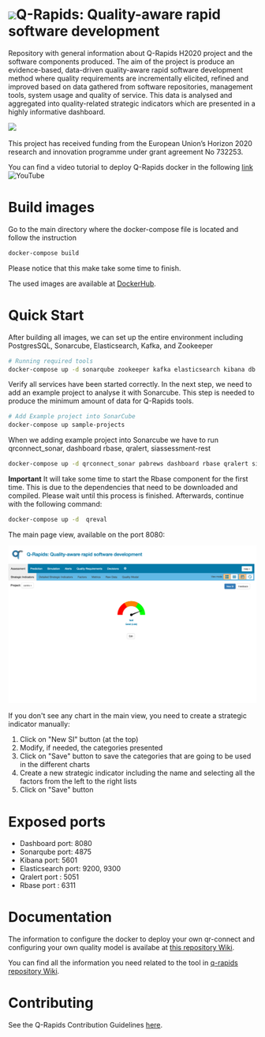 # <img src="https://github.com/q-rapids/q-rapids/wiki/images/logos/qrapids_logo_color_100x100_noname.png" width="60">Q-Rapids: Quality-aware rapid software development

Repository with general information about Q-Rapids H2020 project and the software components produced. The aim of the project is produce an evidence-based, data-driven quality-aware rapid software development method where quality requirements are incrementally elicited, refined and improved based on data gathered from software repositories, management tools, system usage and quality of service. This data is analysed and aggregated into quality-related strategic indicators which are presented in a highly informative dashboard.

![](https://github.com/q-rapids/q-rapids/wiki/images/qrapids_framework.png)

This project has received funding from the European Union’s Horizon 2020 research and innovation programme under grant agreement No 732253.

You can find a video tutorial to deploy Q-Rapids docker in the following [link](https://www.youtube.com/watch?v=59uvHvhZJbI) <img src="https://raw.githubusercontent.com/wiki/q-rapids/qrapids-dashboard/images/logos/youtube_social_icon_red.png" width="20" 
 alt="YouTube"> <br>
# Build images

Go to the main directory where the docker-compose file is located and follow the instruction

```bash
docker-compose build
```
Please notice that this make take some time to finish.

The used images are available at [DockerHub](https://hub.docker.com/u/qrapids).
# Quick Start

After building all images, we can set up the entire environment including PostgresSQL, Sonarcube, Elasticsearch, Kafka, and Zookeeper

```bash
# Running required tools
docker-compose up -d sonarqube zookeeper kafka elasticsearch kibana db
```
Verify all services have been started correctly. In the next step, we need to add an example project to analyse it with Sonarcube. This step is needed to produce the minimum amount of data for Q-Rapids tools. 

```bash
# Add Example project into SonarCube
docker-compose up sample-projects
```

When we adding example project into Sonarcube we have to run  qrconnect_sonar, dashboard rbase,  qralert, siassessment-rest  
 
```bash
docker-compose up -d qrconnect_sonar pabrews dashboard rbase qralert siassessment-rest  forecast-rest
```

**Important** It will take some time to start the Rbase component for the first time. This is due to the dependencies that need to be downloaded and compiled. Please wait until this process is finished. Afterwards, continue with the following command:


```bash
docker-compose up -d  qreval
```


The main page view, available on the port 8080: 

![](./docs/dashboard.png)

If you don't see any chart in the main view, you need to create a strategic indicator manually:
1. Click on "New SI" button (at the top)
1. Modify, if needed, the categories presented
1. Click on "Save" button to save the categories that are going to be used in the different charts
1. Create a new strategic indicator including the name and selecting all the factors from the left to the right lists
1. Click on "Save" button

# Exposed ports

* Dashboard port: 8080
* Sonarqube port: 4875
* Kibana port: 5601
* Elasticsearch port: 9200, 9300
* Qralert port : 5051
* Rbase port : 6311



# Documentation

The information to configure  the docker to deploy your own qr-connect and configuring your own quality model is availabe at [this repository Wiki](https://github.com/q-rapids/qrapids-docker/wiki).

You can find all the information you need related to the tool in [q-rapids repository Wiki](https://github.com/q-rapids/q-rapids/wiki).


# Contributing
See the Q-Rapids Contribution Guidelines [here](https://github.com/q-rapids/q-rapids/blob/master/CONTRIBUTING.md).
